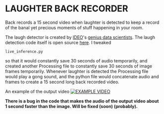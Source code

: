 # LAUGHTER BACK RECORDER

Back records a 15 second video when laughter is detected to keep a record of the banal yet precious moments of stuff happening in your room.

The laugh detector is created by [IDEO](https://www.ideo.com)'s [genius data scientists](https://labs.ideo.com/2018/06/15/how-to-build-your-own-laugh-detector/). The laugh detection code itself is open source [here](https://github.com/ideo/LaughDetection).
I tweaked
```
live_inference.py
```
so that it would constantly save 30 seconds of audio temporarily, and created another Processing file to constantly save 30 seconds of image frames temporarily.
Whenever laughter is detected the Processing file would play a gong sound, and the python file would concatenate audio and frames to create a 15 second long back recorded video.

An example of the output video
[![EXAMPLE VIDEO](https://img.youtube.com/vi/LwZKfXWDZ-0/0.jpg)](https://www.youtube.com/watch?v=LwZKfXWDZ-0)

**There is a bug in the code that makes the audio of the output video about 1 second faster than the image. Will be fixed (soon) (probably).**
